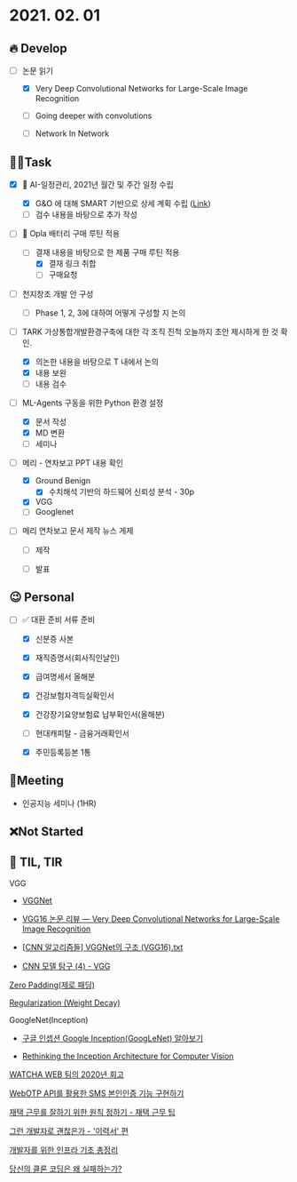 # 2021. 02. 01

## 🔥 Develop

- [ ] 논문 읽기
  - [x] Very Deep Convolutional Networks for Large-Scale Image Recognition
  - [ ] Going deeper with convolutions
  - [ ] Network In Network





##  🏳‍🌈Task

- [x] 🎨 AI-일정관리, 2021년 월간 및 주간 일정 수립

  - [x] G&O 에 대해 SMART 기반으로 상세 계획 수립 ([Link](http://cyw.pe.kr/xe/a42/906839))
  - [ ] 검수 내용을 바탕으로 추가 작성
- [ ] 🎨 Opla 배터리 구매 루틴 적용
  - [ ] 결재 내용을 바탕으로 한 제품 구매 루틴 적용
    - [x] 결재 링크 취합
    - [ ] 구매요청
- [ ] 천지창조 개발 안 구성
  - [ ] Phase 1, 2, 3에 대하여 어떻게 구성할 지 논의
- [ ] TARK 가상통합개발환경구축에 대한 각 조직 진척 오늘까지 초안 제시하게 한 것 확인.
  - [x] 의논한 내용을 바탕으로 T 내에서 논의
  - [x] 내용 보완
  - [ ] 내용 검수
- [ ] ML-Agents 구동을 위한 Python 환경 설정
  - [x] 문서 작성
  - [x] MD 변환
  - [ ] 세미나
- [ ] 메리 - 연차보고 PPT 내용 확인
  - [x] Ground Benign
    - [x] 수치해석 기반의 하드웨어 신뢰성 분석 - 30p
  - [x] VGG
  - [ ] Googlenet
- [ ] 메리 연차보고 문서 제작 뉴스 게제
  - [ ] 제작
  - [ ] 발표




## 😉 Personal

- [ ] ✅ 대환 준비 서류 준비
  - [x] 신분증 사본
  - [x] 재직증명서(회사직인날인)
  - [x] 급여명세서 올해분
  - [x] 건강보험자격득실확인서
  - [x] 건강장기요양보험료 납부확인서(올해분)
  - [ ] 현대캐피탈 - 금융거래확인서
  - [x] 주민등록등본 1통



## :dizzy: ​Meeting

* 인공지능 세미나 (1HR)



## ❌Not Started






## 📸 TIL, TIR

VGG

* [VGGNet](https://89douner.tistory.com/61)

* [VGG16 논문 리뷰 — Very Deep Convolutional Networks for Large-Scale Image Recognition](https://medium.com/@msmapark2?source=post_page-----6f748235242a--------------------------------)

* [[CNN 알고리즘들\] VGGNet의 구조 (VGG16).txt](https://blueskyvision.tistory.com/504)

* [CNN 모델 탐구 (4) - VGG](https://m.blog.naver.com/PostView.nhn?blogId=siniphia&logNo=221376966415&proxyReferer=https:%2F%2Fwww.google.com%2F)



[Zero Padding(제로 패딩)](http://computing.or.kr/14844/zero-padding%EC%A0%9C%EB%A1%9C-%ED%8C%A8%EB%94%A9/)

[Regularization (Weight Decay)](https://deepapple.tistory.com/6)



GoogleNet(Inception)

* [구글 인셉션 Google Inception(GoogLeNet) 알아보기](https://ikkison.tistory.com/86)

* [Rethinking the Inception Architecture for Computer Vision](https://arxiv.org/pdf/1512.00567.pdf)



[WATCHA WEB 팀의 2020년 회고](https://medium.com/watcha/watcha-web-%ED%8C%80%EC%9D%98-2020%EB%85%84-%ED%9A%8C%EA%B3%A0-c26e411843ba)

[WebOTP API를 활용한 SMS 본인인증 기능 구현하기](https://wormwlrm.github.io/2021/01/31/WebOTP-API.html)

[재택 근무를 잘하기 위한 원칙 정하기 - 재택 근무 팁](https://zzsza.github.io/diary/2021/01/24/rules-of-telecommuting/)

[그런 개발자로 괜찮은가 - '이력서' 편](https://taetaetae.github.io/posts/a-good-developer-in-terms-of-resume/)

[개발자를 위한 인프라 기초 총정리](https://futurecreator.github.io/2018/11/09/it-infrastructure-basics/)

[당신의 클론 코딩은 왜 실패하는가?](https://geonlee.tistory.com/171)

